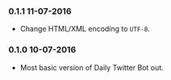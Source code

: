 ### 0.1.1 11-07-2016
* Change HTML/XML encoding to `UTF-8`.

### 0.1.0 10-07-2016
* Most basic version of Daily Twitter Bot out.
